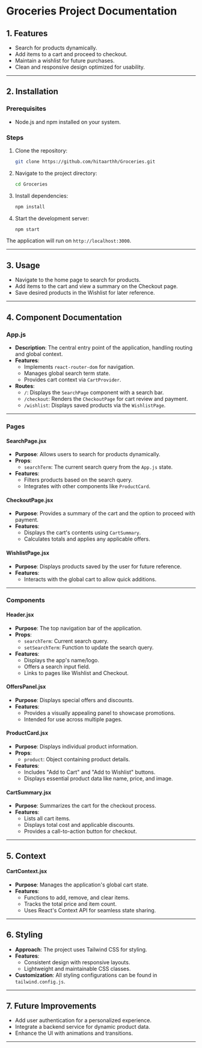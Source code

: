 # Groceries Project Documentation


## **1. Features**

- Search for products dynamically.
- Add items to a cart and proceed to checkout.
- Maintain a wishlist for future purchases.
- Clean and responsive design optimized for usability.

---

## **2. Installation**

### **Prerequisites**
- Node.js and npm installed on your system.

### **Steps**
1. Clone the repository:
   ```bash
   git clone https://github.com/hitaarthh/Groceries.git
   ```
2. Navigate to the project directory:
   ```bash
   cd Groceries
   ```
3. Install dependencies:
   ```bash
   npm install
   ```
4. Start the development server:
   ```bash
   npm start
   ```

The application will run on `http://localhost:3000`.

---

## **3. Usage**

- Navigate to the home page to search for products.
- Add items to the cart and view a summary on the Checkout page.
- Save desired products in the Wishlist for later reference.

---

## **4. Component Documentation**

### **App.js**
- **Description**: The central entry point of the application, handling routing and global context.
- **Features**:
  - Implements `react-router-dom` for navigation.
  - Manages global search term state.
  - Provides cart context via `CartProvider`.
- **Routes**:
  - `/`: Displays the `SearchPage` component with a search bar.
  - `/checkout`: Renders the `CheckoutPage` for cart review and payment.
  - `/wishlist`: Displays saved products via the `WishlistPage`.

---

### **Pages**

#### **SearchPage.jsx**
- **Purpose**: Allows users to search for products dynamically.
- **Props**:
  - `searchTerm`: The current search query from the `App.js` state.
- **Features**:
  - Filters products based on the search query.
  - Integrates with other components like `ProductCard`.

#### **CheckoutPage.jsx**
- **Purpose**: Provides a summary of the cart and the option to proceed with payment.
- **Features**:
  - Displays the cart's contents using `CartSummary`.
  - Calculates totals and applies any applicable offers.

#### **WishlistPage.jsx**
- **Purpose**: Displays products saved by the user for future reference.
- **Features**:
  - Interacts with the global cart to allow quick additions.

---

### **Components**

#### **Header.jsx**
- **Purpose**: The top navigation bar of the application.
- **Props**:
  - `searchTerm`: Current search query.
  - `setSearchTerm`: Function to update the search query.
- **Features**:
  - Displays the app's name/logo.
  - Offers a search input field.
  - Links to pages like Wishlist and Checkout.

#### **OffersPanel.jsx**
- **Purpose**: Displays special offers and discounts.
- **Features**:
  - Provides a visually appealing panel to showcase promotions.
  - Intended for use across multiple pages.

#### **ProductCard.jsx**
- **Purpose**: Displays individual product information.
- **Props**:
  - `product`: Object containing product details.
- **Features**:
  - Includes "Add to Cart" and "Add to Wishlist" buttons.
  - Displays essential product data like name, price, and image.

#### **CartSummary.jsx**
- **Purpose**: Summarizes the cart for the checkout process.
- **Features**:
  - Lists all cart items.
  - Displays total cost and applicable discounts.
  - Provides a call-to-action button for checkout.

---

## **5. Context**

#### **CartContext.jsx**
- **Purpose**: Manages the application's global cart state.
- **Features**:
  - Functions to add, remove, and clear items.
  - Tracks the total price and item count.
  - Uses React's Context API for seamless state sharing.

---

## **6. Styling**

- **Approach**: The project uses Tailwind CSS for styling.
- **Features**:
  - Consistent design with responsive layouts.
  - Lightweight and maintainable CSS classes.
- **Customization**: All styling configurations can be found in `tailwind.config.js`.

---

## **7. Future Improvements**

- Add user authentication for a personalized experience.
- Integrate a backend service for dynamic product data.
- Enhance the UI with animations and transitions.

---
